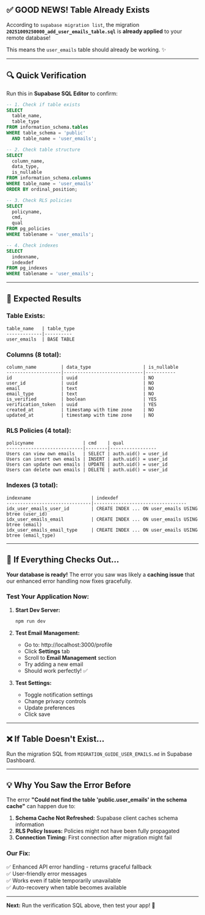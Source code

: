 ## ✅ GOOD NEWS! Table Already Exists

According to `supabase migration list`, the migration **`20251009250000_add_user_emails_table.sql`** is **already applied** to your remote database!

This means the `user_emails` table should already be working. ✨

---

## 🔍 Quick Verification

Run this in **Supabase SQL Editor** to confirm:

```sql
-- 1. Check if table exists
SELECT 
  table_name,
  table_type
FROM information_schema.tables 
WHERE table_schema = 'public' 
  AND table_name = 'user_emails';

-- 2. Check table structure
SELECT 
  column_name,
  data_type,
  is_nullable
FROM information_schema.columns
WHERE table_name = 'user_emails'
ORDER BY ordinal_position;

-- 3. Check RLS policies
SELECT 
  policyname,
  cmd,
  qual
FROM pg_policies
WHERE tablename = 'user_emails';

-- 4. Check indexes
SELECT
  indexname,
  indexdef
FROM pg_indexes
WHERE tablename = 'user_emails';
```

---

## 🎯 Expected Results

### Table Exists:
```
table_name   | table_type
-------------|----------
user_emails  | BASE TABLE
```

### Columns (8 total):
```
column_name         | data_type                   | is_nullable
--------------------|-----------------------------|-----------
id                  | uuid                        | NO
user_id             | uuid                        | NO
email               | text                        | NO
email_type          | text                        | NO
is_verified         | boolean                     | YES
verification_token  | uuid                        | YES
created_at          | timestamp with time zone    | NO
updated_at          | timestamp with time zone    | NO
```

### RLS Policies (4 total):
```
policyname                  | cmd    | qual
----------------------------|--------|-----------------
Users can view own emails   | SELECT | auth.uid() = user_id
Users can insert own emails | INSERT | auth.uid() = user_id
Users can update own emails | UPDATE | auth.uid() = user_id
Users can delete own emails | DELETE | auth.uid() = user_id
```

### Indexes (3 total):
```
indexname                      | indexdef
-------------------------------|----------------------------------
idx_user_emails_user_id        | CREATE INDEX ... ON user_emails USING btree (user_id)
idx_user_emails_email          | CREATE INDEX ... ON user_emails USING btree (email)
idx_user_emails_email_type     | CREATE INDEX ... ON user_emails USING btree (email_type)
```

---

## 🚀 If Everything Checks Out...

**Your database is ready!** The error you saw was likely a **caching issue** that our enhanced error handling now fixes gracefully.

### Test Your Application Now:

1. **Start Dev Server:**
   ```bash
   npm run dev
   ```

2. **Test Email Management:**
   - Go to: http://localhost:3000/profile
   - Click **Settings** tab
   - Scroll to **Email Management** section
   - Try adding a new email
   - Should work perfectly! ✅

3. **Test Settings:**
   - Toggle notification settings
   - Change privacy controls
   - Update preferences
   - Click save

---

## ❌ If Table Doesn't Exist...

Run the migration SQL from `MIGRATION_GUIDE_USER_EMAILS.md` in Supabase Dashboard.

---

## 💡 Why You Saw the Error Before

The error **"Could not find the table 'public.user_emails' in the schema cache"** can happen due to:

1. **Schema Cache Not Refreshed:** Supabase client caches schema information
2. **RLS Policy Issues:** Policies might not have been fully propagated
3. **Connection Timing:** First connection after migration might fail

### Our Fix:
✅ Enhanced API error handling - returns graceful fallback  
✅ User-friendly error messages  
✅ Works even if table temporarily unavailable  
✅ Auto-recovery when table becomes available

---

**Next:** Run the verification SQL above, then test your app! 🎉
